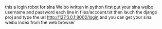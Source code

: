 this a login robot for sina Weibo written in python
first put your sina weibo username and password each line in files/account.txt
then lauch the django proj and type the url http://127.0.0.1:8000/login
and you can get your sina weibo index from the web browser
